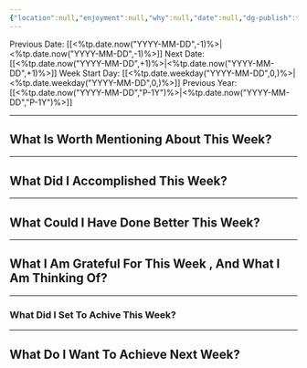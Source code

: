 ```yaml
---
{"location":null,"enjoyment":null,"why":null,"date":null,"dg-publish":true,"dg-home":null,"tags":["dailyreviews"],"aliases":null,"permalink":"/templates/daily-note-template/","dgPassFrontmatter":true,"updated":"2025-02-18T10:29:09.943+05:30"}
---
```


Previous Date: [[<%tp.date.now("YYYY-MM-DD",-1)%>\|<%tp.date.now("YYYY-MM-DD",-1)%>]]
Next Date: [[<%tp.date.now("YYYY-MM-DD",+1)%>\|<%tp.date.now("YYYY-MM-DD",+1)%>]]
Week Start Day: [[<%tp.date.weekday("YYYY-MM-DD",0,)%>\|<%tp.date.weekday("YYYY-MM-DD",0,)%>]]
Previous Year: [[<%tp.date.now("YYYY-MM-DD","P-1Y")%>\|<%tp.date.now("YYYY-MM-DD","P-1Y")%>]]

---
## What Is Worth Mentioning About This Week?



---

## What Did I Accomplished This Week?



---

## What Could I Have Done Better This Week?



---

## What I Am Grateful For This Week , And What I Am Thinking Of?



---

### What Did I Set To Achive This Week?



---

## What Do I Want To Achieve Next Week?